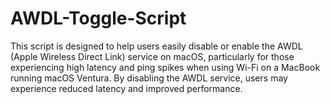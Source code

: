 # AWDL-Toggle-Script
This script is designed to help users easily disable or enable the AWDL (Apple Wireless Direct Link) service on macOS, particularly for those experiencing high latency and ping spikes when using Wi-Fi on a MacBook running macOS Ventura. By disabling the AWDL service, users may experience reduced latency and improved performance.
